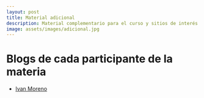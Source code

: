 ```yaml
---
layout: post
title: Material adicional
description: Material complementario para el curso y sitios de interés
image: assets/images/adicional.jpg
---
```




# Blogs de cada participante de la materia

* [Ivan Moreno](https://rexemin.github.io/Topicos-IA-UNISON/)

